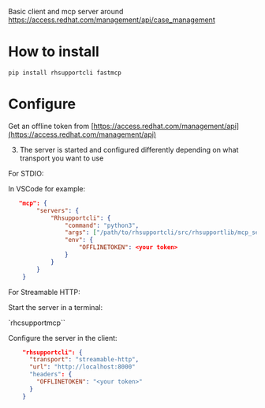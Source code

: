 Basic client and mcp server around https://access.redhat.com/management/api/case_management

# How to install

```
pip install rhsupportcli fastmcp
```

# Configure

Get an offline token from [https://access.redhat.com/management/api](https://access.redhat.com/management/api)


3. The server is started and configured differently depending on what transport you want to use

For STDIO:

In VSCode for example:
```json
   "mcp": {
        "servers": {
            "Rhsupportcli": {
                "command": "python3",
                "args": ["/path/to/rhsupportcli/src/rhsupportlib/mcp_server.py"],
                "env": {
                    "OFFLINETOKEN": <your token>
                }
            }
        }
    }
```

For Streamable HTTP:

Start the server in a terminal:

`rhcsupportmcp``

Configure the server in the client:

```json
    "rhsupportcli": {
      "transport": "streamable-http",
      "url": "http://localhost:8000"
      "headers": {
        "OFFLINETOKEN": "<your token>"
      }
    }
```
